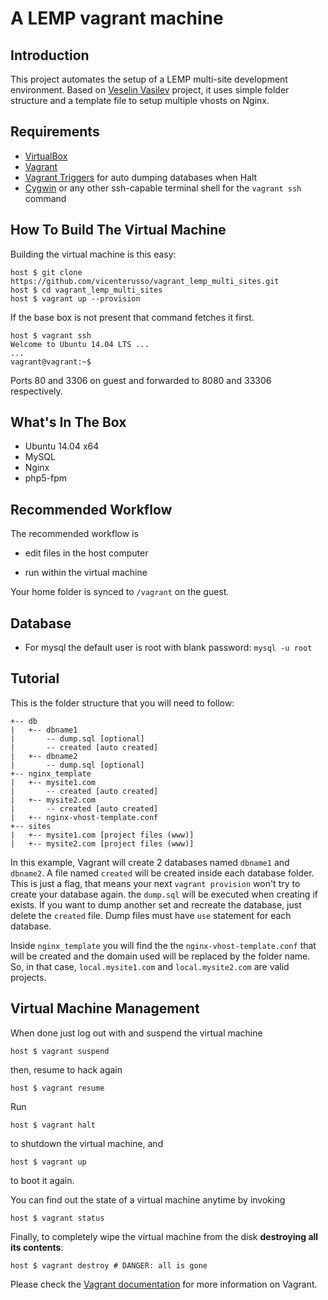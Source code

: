 # A LEMP vagrant machine

## Introduction

This project automates the setup of a LEMP multi-site development environment. Based on [Veselin Vasilev](https://github.com/vesselinv/vagrant-lemp) project, it uses simple folder structure and a template file to setup multiple vhosts on Nginx.

## Requirements

* [VirtualBox](https://www.virtualbox.org)
* [Vagrant](http://vagrantup.com)
* [Vagrant Triggers](https://github.com/emyl/vagrant-triggers) for auto dumping databases when Halt
* [Cygwin](https://www.cygwin.com/) or any other ssh-capable terminal shell for the `vagrant ssh` command

## How To Build The Virtual Machine

Building the virtual machine is this easy:

    host $ git clone https://github.com/vicenterusso/vagrant_lemp_multi_sites.git
    host $ cd vagrant_lemp_multi_sites
    host $ vagrant up --provision

If the base box is not present that command fetches it first.

    host $ vagrant ssh
    Welcome to Ubuntu 14.04 LTS ...
    ...
    vagrant@vagrant:~$

Ports 80 and 3306 on guest and forwarded to 8080 and 33306 respectively.

## What's In The Box

* Ubuntu 14.04 x64
* MySQL
* Nginx
* php5-fpm

## Recommended Workflow

The recommended workflow is

* edit files in the host computer

* run within the virtual machine

Your home folder is synced to `/vagrant` on the guest.

## Database
* For mysql the default user is root with blank password: `mysql -u root`

## Tutorial

This is the folder structure that you will need to follow: 

```
+-- db
|   +-- dbname1
|       -- dump.sql [optional]
|       -- created [auto created]
|   +-- dbname2
|       -- dump.sql [optional]
+-- nginx_template
|   +-- mysite1.com
|       -- created [auto created]
|   +-- mysite2.com
|       -- created [auto created]
|   +-- nginx-vhost-template.conf
+-- sites
|   +-- mysite1.com [project files (www)]
|   +-- mysite2.com [project files (www)]
```

In this example, Vagrant will create 2 databases named `dbname1` and `dbname2`. A file named `created` will be created inside each database folder. This is just a flag, that means your next `vagrant provision` won't try to create your database again. the `dump.sql` will be executed when creating if exists. If you want to dump another set and recreate the database, just delete the `created` file. Dump files must have `use` statement for each database.

Inside `nginx_template` you will find the the `nginx-vhost-template.conf` that will be created and the domain used will be replaced by the folder name. So, in that case, `local.mysite1.com` and `local.mysite2.com` are valid projects.

## Virtual Machine Management

When done just log out with and suspend the virtual machine

    host $ vagrant suspend

then, resume to hack again

    host $ vagrant resume

Run

    host $ vagrant halt

to shutdown the virtual machine, and

    host $ vagrant up

to boot it again.

You can find out the state of a virtual machine anytime by invoking

    host $ vagrant status

Finally, to completely wipe the virtual machine from the disk **destroying all its contents**:

    host $ vagrant destroy # DANGER: all is gone

Please check the [Vagrant documentation](http://docs.vagrantup.com/v2/) for more information on Vagrant.
